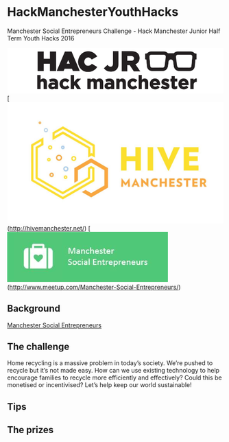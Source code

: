 ﻿# HackManchesterYouthHacks

Manchester Social Entrepreneurs Challenge - Hack Manchester Junior Half Term Youth Hacks 2016

[![Hack Manchester Junior](images/hackmanchesterjunior.png)](http://www.hackmanchester.com/junior) 
[![Hive Manchester](images/HiveMCR.jpg)(http://hivemanchester.net/)
[![Manchester Social Entrepreneurs](images/MCRSocialEnt.jpg)(http://www.meetup.com/Manchester-Social-Entrepreneurs/)

## Background

[Manchester Social Entrepreneurs](http://www.meetup.com/Manchester-Social-Entrepreneurs/) 

## The challenge

Home recycling is a massive problem in today’s society. We’re pushed to recycle but it’s not made easy. How can we use existing technology to help encourage families to recycle more efficiently and effectively? Could this be monetised or incentivised? Let’s help keep our world sustainable!

## Tips


## The prizes

